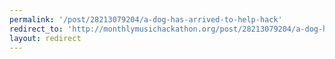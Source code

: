 ```yaml
---
permalink: '/post/28213079204/a-dog-has-arrived-to-help-hack'
redirect_to: 'http://monthlymusichackathon.org/post/28213079204/a-dog-has-arrived-to-help-hack'
layout: redirect
---
```

